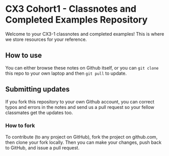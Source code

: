# CX3 Cohort1 - Classnotes and Completed Examples Repository

Welcome to your CX3-1 classnotes and completed examples! This is where we store resources for your reference.


## How to use

You can either browse these notes on Github itself, or you can `git clone` this repo to your own laptop and then `git pull` to update.


## Submitting updates

If you fork this repository to your own Github account, you can correct typos and errors in the notes and send us a pull request so your fellow classmates get the updates too.


### How to fork

To contribute (to any project on GitHub), fork the project on github.com, then clone your fork locally. Then you can make your changes, push back to GitHub, and issue a pull request.
